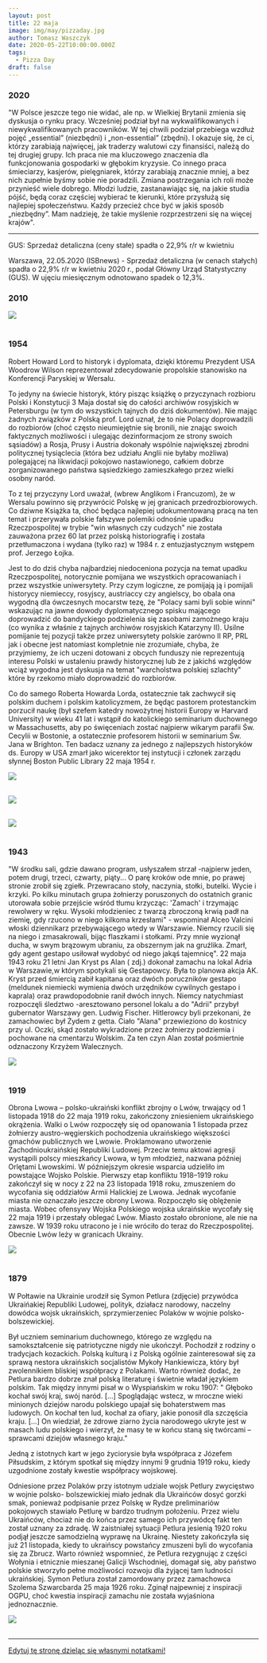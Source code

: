 ```yaml
---
layout: post
title: 22 maja
image: img/may/pizzaday.jpg
author: Tomasz Waszczyk
date: 2020-05-22T10:00:00.000Z
tags:
  - Pizza Day
draft: false
---
```


### 2020

"W Polsce jeszcze tego nie widać, ale np. w Wielkiej Brytanii zmienia się dyskusja o rynku pracy. Wcześniej podział był na wykwalifikowanych i niewykwalifikowanych pracowników. W tej chwili podział przebiega wzdłuż pojęć „essential” (niezbędni) i „non-essential” (zbędni). I okazuje się, że ci, którzy zarabiają najwięcej, jak traderzy walutowi czy finansiści, należą do tej drugiej grupy. Ich praca nie ma kluczowego znaczenia dla funkcjonowania gospodarki w głębokim kryzysie. Co innego praca śmieciarzy, kasjerów, pielęgniarek, którzy zarabiają znacznie mniej, a bez nich zupełnie byśmy sobie nie poradzili. Zmiana postrzegania ich roli może przynieść wiele dobrego. Młodzi ludzie, zastanawiając się, na jakie studia pójść, będą coraz częściej wybierać te kierunki, które przysłużą się najlepiej społeczeństwu. Każdy przecież chce być w jakiś sposób „niezbędny”. Mam nadzieję, że takie myślenie rozprzestrzeni się na więcej krajów".

---

GUS: Sprzedaż detaliczna (ceny stałe) spadła o 22,9% r/r w kwietniu

Warszawa, 22.05.2020 (ISBnews) - Sprzedaż detaliczna (w cenach stałych) spadła o 22,9% r/r w kwietniu 2020 r., podał Główny Urząd Statystyczny (GUS). W ujęciu miesięcznym odnotowano spadek o 12,3%.

### 2010

<img src="./img/may/pizzaday.jpg"><br><br>

### 1954

Robert Howard Lord to historyk i dyplomata, dzięki któremu Prezydent USA Woodrow Wilson reprezentował zdecydowanie propolskie stanowisko na Konferencji Paryskiej w Wersalu.

To jedyny na świecie historyk, który pisząc książkę o przyczynach rozbioru Polski i Konstytucji 3 Maja dostał się do całości archiwów rosyjskich w Petersburgu (w tym do wszystkich tajnych do dziś dokumentów).
Nie mając żadnych związków z Polską prof. Lord uznał, że to nie Polacy doprowadzili do rozbiorów (choć często nieumiejętnie się bronili, nie znając swoich faktycznych możliwości i ulegając dezinformacjom ze strony swoich sąsiadów) a Rosja, Prusy i Austria dokonały wspólnie największej zbrodni politycznej tysiąclecia (która bez udziału Anglii nie byłaby możliwa) polegającej na likwidacji pokojowo nastawionego, całkiem dobrze zorganizowanego państwa sąsiedzkiego zamieszkałego przez wielki osobny naród.

To z tej przyczyny Lord uważał, (wbrew Anglikom i Francuzom), że w Wersalu powinno się przywrócić Polskę w jej granicach przedrozbiorowych. Co dziwne Książka ta, choć będąca najlepiej udokumentowaną pracą na ten temat i przerywała polskie fałszywe polemiki odnośnie upadku Rzeczpospolitej w trybie "win własnych czy cudzych" nie została zauważona przez 60 lat przez polską historiografię i została przetłumaczona i wydana (tylko raz) w 1984 r. z entuzjastycznym wstępem prof. Jerzego Łojka.

Jest to do dziś chyba najbardziej niedoceniona pozycja na temat upadku Rzeczpospolitej, notorycznie pomijana we wszystkich opracowaniach i przez wszystkie uniwersytety. Przy czym logiczne, ze pomijają ją i pomijali historycy niemieccy, rosyjscy, austriaccy czy angielscy, bo obala ona wygodną dla ówczesnych mocarstw tezę, że "Polacy sami byli sobie winni" wskazując na jawne dowody dyplomatycznego spisku mającego doprowadzić do bandyckiego podzielenia się zasobami zamożnego kraju (co wynika z właśnie z tajnych archiwów rosyjskich Katarzyny II). Usilne pomijanie tej pozycji także przez uniwersytety polskie zarówno II RP, PRL jak i obecne jest natomiast kompletnie nie zrozumiałe, chyba, że przyjmiemy, że ich uczeni dotowani z obcych funduszy nie reprezentują interesu Polski w ustaleniu prawdy historycznej lub że z jakichś względów wciąż wygodna jest dyskusja na temat "warcholstwa polskiej szlachty" które by rzekomo miało doprowadzić do rozbiorów.

Co do samego Roberta Howarda Lorda, ostatecznie tak zachwycił się polskim duchem i polskim katolicyzmem, że będąc pastorem protestanckim porzucił naukę (był szefem katedry nowożytnej historii Europy w Harvard University) w wieku 41 lat i wstąpił do katolickiego seminarium duchownego w Massachusetts, aby po święceniach zostać najpierw wikarym parafii Św. Cecylii w Bostonie, a ostatecznie profesorem historii w seminarium Św. Jana w Brighton. Ten badacz uznany za jednego z najlepszych historyków ds. Europy w USA zmarł jako wicerektor tej instytucji i członek zarządu słynnej Boston Public Library 22 maja 1954 r.

<img src="./img/may/trzecimaja.jpeg"><br><br>

<img src="./img/may/howardlord.jpeg"><br><br>

<img src="./img/may/howardlord2.jpeg"><br><br>

### 1943

"W środku sali, gdzie dawano program, usłyszałem strzał -najpierw jeden, potem drugi, trzeci, czwarty, piąty... O parę kroków ode mnie, po prawej stronie zrobił się zgiełk. Przewracano stoły, naczynia, stołki, butelki. Wycie i krzyki. Po kilku minutach grupa żołnierzy poruszonych do ostatnich granic utorowała sobie przejście wśród tłumu krzycząc: 'Zamach' i trzymając rewolwery
w ręku. Wysoki młodzieniec z twarzą zbroczoną krwią padł na ziemię, gdy rzucono w niego kilkoma krzesłami" - wspominał
Alceo Valcini włoski dziennikarz przebywającego wtedy w Warszawie. Niemcy rzucili się na niego i zmasakrowali, bijąc flaszkami i stołkami.
Przy mnie wyzionął ducha, w swym
brązowym ubraniu, za obszernym jak na gruźlika. Zmarł, gdy agent gestapo usiłował wydobyć od niego jakąś tajemnicę".
22 maja 1943 roku 21 letni Jan Kryst ps Alan ( zdj.) dokonał zamachu na lokal Adria w Warszawie,w którym spotykali się Gestapowcy.
Była to planowa akcja AK.
Kryst przed śmiercią zabił kapitana oraz dwóch poruczników gestapo (meldunek niemiecki wymienia dwóch urzędników cywilnych gestapo i kaprala) oraz prawdopodobnie ranił dwóch innych.
Niemcy natychmiast rozpoczęli śledztwo -aresztowano personel lokalu a do "Adrii" przybył gubernator Warszawy gen. Ludwig
Fischer. Hitlerowcy byli przekonani, że zamachowiec był Żydem z getta. Ciało "Alana" przewieziono do kostnicy przy ul. Oczki, skąd zostało wykradzione przez
żołnierzy podziemia i pochowane na cmentarzu Wolskim.
Za ten czyn Alan został pośmiertnie odznaczony Krzyżem Walecznych.

<img src="./img/may/alan.jpg"><br><br>

### 1919

Obrona Lwowa – polsko-ukraiński konflikt zbrojny o Lwów, trwający od 1 listopada 1918 do 22 maja 1919 roku, zakończony zniesieniem ukraińskiego okrążenia. Walki o Lwów rozpoczęły się od opanowania 1 listopada przez żołnierzy austro-węgierskich pochodzenia ukraińskiego większości gmachów publicznych we Lwowie. Proklamowano utworzenie Zachodnioukraińskiej Republiki Ludowej. Przeciw temu aktowi agresji  wystąpili polscy mieszkańcy Lwowa, w tym młodzież, nazwana później Orlętami Lwowskimi. W późniejszym okresie wsparcia udzieliło im powstające Wojsko Polskie. Pierwszy etap konfliktu 1918–1919 roku zakończył się w nocy z 22 na 23 listopada 1918 roku, zmuszeniem do wycofania się oddziałów Armii Halickiej ze Lwowa. Jednak wycofanie miasta nie oznaczało jeszcze obrony Lwowa. Rozpoczęło się oblężenie miasta. Wobec ofensywy Wojska Polskiego wojska ukraińskie  wycofały się 22 maja 1919 i przestały oblegać Lwów. Miasto zostało obronione, ale nie na zawsze. W 1939 roku utracono je i nie wróciło do teraz do Rzeczpospolitej. Obecnie Lwów leży w granicach Ukrainy.

<img src="./img/may/lwowatak.jpg"><br><br>

### 1879

W Połtawie na Ukrainie urodził się Symon Petlura (zdjęcie) przywódca Ukraińakiej Republiki Ludowej, polityk, działacz narodowy, naczelny dowódca wojsk ukraińskich, sprzymierzeniec Polaków w wojnie polsko- bolszewickiej.

Był uczniem seminarium duchownego, którego ze względu na samokształcenie się patriotyczne nigdy nie ukończył. Pochodził z rodziny o tradycjach kozackich. Polską kulturą i z Polską ogólnie zainteresował się za sprawą nestora ukraińskich socjalistów Mykoły Hankiewicza, który był zwolennikiem bliskiej współpracy z Polakami. Warto również dodać, że Petlura bardzo dobrze znał polską literaturę i świetnie władał językiem polskim.
Tak między innymi pisał w o Wyspiańskim w roku 1907:
" Głęboko kochał swój kraj, swój naród. […] Spoglądając wstecz, w mroczne wieki minionych dziejów narodu polskiego upajał się bohaterstwem mas ludowych. On kochał ten lud, kochał za ofiary, jakie ponosił dla szczęścia kraju. […] On wiedział, że zdrowe ziarno życia narodowego ukryte jest w masach ludu polskiego i wierzył, że masy te w końcu staną się twórcami – sprawcami dziejów własnego kraju."

Jedną z istotnych kart w jego życiorysie była współpraca z Józefem Piłsudskim, z którym spotkał się między innymi 9 grudnia 1919 roku, kiedy uzgodnione zostały kwestie współpracy wojskowej.

Odniesione przez Polaków przy istotnym udziale wojsk Petlury zwycięstwo w wojnie polsko- bolszewickiej miało jednak dla Ukraińców dosyć gorzki smak, ponieważ podpisanie przez Polskę w Rydze preliminariów pokojowych stawiało Petlurę w bardzo trudnym położeniu. Przez wielu Ukraińców, chociaż nie do końca przez samego ich przywódcę fakt ten został uznany za zdradę. W zaistniałej sytuacji Petlura jesienią 1920 roku podjął jeszcze samodzielną wyprawę na Ukrainę. Niestety zakończyła się już 21 listopada, kiedy to ukraińscy powstańcy zmuszeni byli do wycofania się za Zbrucz. Warto również wspomnieć, że Petlura rezygnując z części Wołynia i etnicznie mieszanej Galicji Wschodniej, domagał się, aby państwo polskie stworzyło pełne możliwości rozwoju dla żyjącej tam ludności ukraińskiej.
Symon Petlura został zamordowany przez zamachowca Szolema Szwarcbarda 25 maja 1926 roku. Zginął najpewniej z inspiracji OGPU, choć kwestia inspiracji zamachu nie została wyjaśniona jednoznacznie.

<img src="./img/may/petlura.jpg"><br><br>

---

<a href="https://github.com/TomaszWaszczyk/historia.waszczyk.com/edit/master/src/content/may-22.md" target="_blank">Edytuj tę stronę dzieląc się własnymi notatkami!</a>
